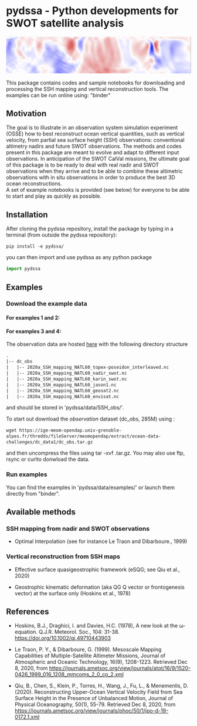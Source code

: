 # pydssa - Python developments for SWOT satellite analysis


![Illustration](figures/pydssa_illustration1.png)

This package contains codes and sample notebooks for downloading and processing the SSH mapping and vertical reconstruction tools.
The examples can be run online using: "binder"

## Motivation

The goal is to illustrate in an observation system simulation experiment (OSSE) how to best reconstruct ocean vertical quantities, such as vertical velocity, from partial sea surface height (SSH) observations: conventional altimetry nadirs and future SWOT observations. The methods and codes present in this package are meant to evolve and adapt to different input observations. In anticipation of the SWOT CalVal missions, the ultimate goal of this package is to be ready to deal with real nadir and SWOT observations when they arrive and to be able to combine these altimetric observations with in situ observations in order to produce the best 3D ocean reconstructions.  
A set of example notebooks is provided (see below) for everyone to be able to start and play as quickly as possible.

## Installation 

After cloning the pydssa repository, install the package by typing in a terminal (from outside the pydssa repository): 

```shell
pip install -e pydssa/
```

you can then import and use pydssa as any python package

```python
import pydssa
```

## Examples

### Download the example data

#### For examples 1 and 2:

#### For examples 3 and 4:

The observation data are hosted [here](https://ige-meom-opendap.univ-grenoble-alpes.fr/thredds/catalog/meomopendap/extract/ocean-data-challenges/dc_data1/catalog.html) with the following directory structure

```
.
|-- dc_obs
|   |-- 2020a_SSH_mapping_NATL60_topex-poseidon_interleaved.nc
|   |-- 2020a_SSH_mapping_NATL60_nadir_swot.nc
|   |-- 2020a_SSH_mapping_NATL60_karin_swot.nc
|   |-- 2020a_SSH_mapping_NATL60_jason1.nc
|   |-- 2020a_SSH_mapping_NATL60_geosat2.nc
|   |-- 2020a_SSH_mapping_NATL60_envisat.nc

``` 

and should be stored in 'pydssa/data/SSH_obs/'.

To start out download the *observation* dataset (dc_obs, 285M) using :

```shell
wget https://ige-meom-opendap.univ-grenoble-alpes.fr/thredds/fileServer/meomopendap/extract/ocean-data-challenges/dc_data1/dc_obs.tar.gz
```
 
and then uncompress the files using tar -xvf <file>.tar.gz. You may also use ftp, rsync or curlto donwload the data.

### Run examples

You can find the examples in 'pydssa/data/examples/' or launch them directly from "binder".


## Available methods

### SSH mapping from nadir and SWOT observations

- Optimal Interpolation (see for instance Le Traon and Dibarboure., 1999) 


### Vertical reconstruction from SSH maps 

- Effective surface quasigeostrophic framework (eSQG; see Qiu et al., 2020)

- Geostrophic kinematic deformation (aka QG Q vector or frontogenesis vector) at the surface only (Hoskins et al., 1978)

## References

- Hoskins, B.J., Draghici, I. and Davies, H.C. (1978), A new look at the ω‐equation. Q.J.R. Meteorol. Soc., 104: 31-38. https://doi.org/10.1002/qj.49710443903

- Le Traon, P. Y., & Dibarboure, G. (1999). Mesoscale Mapping Capabilities of Multiple-Satellite Altimeter Missions, Journal of Atmospheric and Oceanic Technology, 16(9), 1208-1223. Retrieved Dec 8, 2020, from https://journals.ametsoc.org/view/journals/atot/16/9/1520-0426_1999_016_1208_mmcoms_2_0_co_2.xml

- Qiu, B., Chen, S., Klein, P., Torres, H., Wang, J., Fu, L., & Menemenlis, D. (2020). Reconstructing Upper-Ocean Vertical Velocity Field from Sea Surface Height in the Presence of Unbalanced Motion, Journal of Physical Oceanography, 50(1), 55-79. Retrieved Dec 8, 2020, from https://journals.ametsoc.org/view/journals/phoc/50/1/jpo-d-19-0172.1.xml

